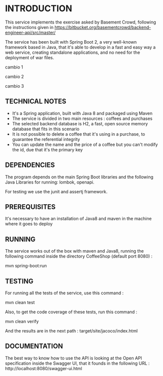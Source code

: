 
# INTRODUCTION


This service implements the exercise asked by Basement Crowd, following the instructions given in https://bitbucket.org/basementcrowd/backend-engineer-api/src/master/

The service has been built with Spring Boot 2, a very well-known framework based in Java, that it's able to develop in a fast and easy way a web service, creating standalone applications, and no need for the deployment of war files.

cambio 1

cambio 2

cambio 3

## TECHNICAL NOTES

* It's a Spring application, built with Java 8 and packaged using Maven
* The service is divided in two main resources : coffees and purchases
* The selected backend database is H2, a fast, open source memory database that fits in this scenario
* It is not possible to delete a coffee that it's using in a purchase, to guarantee the referential integrity
* You can update the name and the price of a coffee but you can't modify the id, due that it's the primary key


## DEPENDENCIES

The program depends on the main Spring Boot libraries and the following Java Libraries for running: lombok, openapi.

For testing we use the junit and assertj framework.

## PREREQUISITES

It's necessary to have an installation of Java8 and maven in the machine where it goes to deploy

## RUNNING

The service works out of the box with maven and Java8, running the following command inside the directory CoffeeShop (default port 8080) :

mvn spring-boot:run


## TESTING

For running all the tests of the service, use this command :

mvn clean test

Also, to get the code coverage of these tests, run this command :

mvn clean verify

And the results are in the next path :  target/site/jacoco/index.html


## DOCUMENTATION

The best way to know how to use the API is looking at the Open API specification inside the Swagger UI, that it founds in the following URL :
	http://localhost:8080/swagger-ui.html

